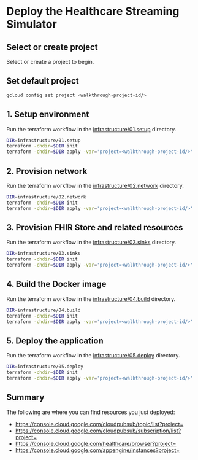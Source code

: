 <!--
Copyright 2022 Google LLC

Licensed under the Apache License, Version 2.0 (the "License");
you may not use this file except in compliance with the License.
You may obtain a copy of the License at

    https://www.apache.org/licenses/LICENSE-2.0

Unless required by applicable law or agreed to in writing, software
distributed under the License is distributed on an "AS IS" BASIS,
WITHOUT WARRANTIES OR CONDITIONS OF ANY KIND, either express or implied.
See the License for the specific language governing permissions and
limitations under the License.
-->

# Deploy the Healthcare Streaming Simulator

## Select or create project

Select or create a project to begin.

<walkthrough-project-setup></walkthrough-project-setup>

## Set default project

```sh
gcloud config set project <walkthrough-project-id/>
```

## 1. Setup environment

Run the terraform workflow in
the [infrastructure/01.setup](infrastructure/01.setup) directory.

```sh
DIR=infrastructure/01.setup
terraform -chdir=$DIR init
terraform -chdir=$DIR apply -var='project=<walkthrough-project-id/>'
```

## 2. Provision network

Run the terraform workflow in
the [infrastructure/02.network](infrastructure/02.network) directory.

```sh
DIR=infrastructure/02.network
terraform -chdir=$DIR init
terraform -chdir=$DIR apply -var='project=<walkthrough-project-id/>'
```

## 3. Provision FHIR Store and related resources

Run the terraform workflow in
the [infrastructure/03.sinks](infrastructure/03.sinks) directory.

```sh
DIR=infrastructure/03.sinks
terraform -chdir=$DIR init
terraform -chdir=$DIR apply -var='project=<walkthrough-project-id/>'
```

## 4. Build the Docker image

Run the terraform workflow in
the [infrastructure/04.build](infrastructure/04.build) directory.

```sh
DIR=infrastructure/04.build
terraform -chdir=$DIR init
terraform -chdir=$DIR apply -var='project=<walkthrough-project-id/>'
```

## 5. Deploy the application

Run the terraform workflow in
the [infrastructure/05.deploy](infrastructure/05.deploy) directory.

```sh
DIR=infrastructure/05.deploy
terraform -chdir=$DIR init
terraform -chdir=$DIR apply -var='project=<walkthrough-project-id/>'
```

## Summary

The following are where you can find resources you just deployed:

- https://console.cloud.google.com/cloudpubsub/topic/list?project=<walkthrough-project-id/>
- https://console.cloud.google.com/cloudpubsub/subscription/list?project=<walkthrough-project-id/>
- https://console.cloud.google.com/healthcare/browser?project=<walkthrough-project-id/>
- https://console.cloud.google.com/appengine/instances?project=<walkthrough-project-id/>